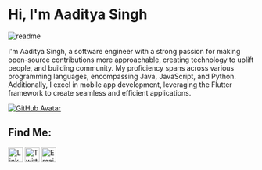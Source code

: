 # Hi, I'm Aaditya Singh

![readme](https://github.com/Aaditya-Singh78/Readme.md/assets/68394997/b3f8a4ae-221b-48ad-b79c-504c044a8886)


I'm Aaditya Singh, a software engineer with a strong passion for making open-source contributions more approachable, creating technology to uplift people, and building community. 
My proficiency spans across various programming languages, encompassing Java, JavaScript, and Python. Additionally, I excel in mobile app development, leveraging the Flutter framework to create seamless and efficient applications.

[![GitHub Avatar](https://img.shields.io/endpoint?url=https://unavatar.vercel.app/github/Aaditya-Singh78&style=flat-square)](https://github.com/Aaditya-Singh78)



## Find Me:

[<img src="https://cdn4.iconfinder.com/data/icons/social-icons-16/512/LinkedIn_alt-30.png" width="30" height="30" alt="LinkedIn">](https://www.linkedin.com/in/aadi-singh/)
[<img src="https://cdn3.iconfinder.com/data/icons/picons-social/57/03-twitter-30.png" width="30" height="30" alt="Twitter">](https://twitter.com/__Aadityasingh)
[<img src="https://cdn0.iconfinder.com/data/icons/essentials-solid-glyphs-vol-1/100/Email-Letter-Mail-30.png" width="30" height="30" alt="Email">](mailto:aaditya.out@gmail.com)



